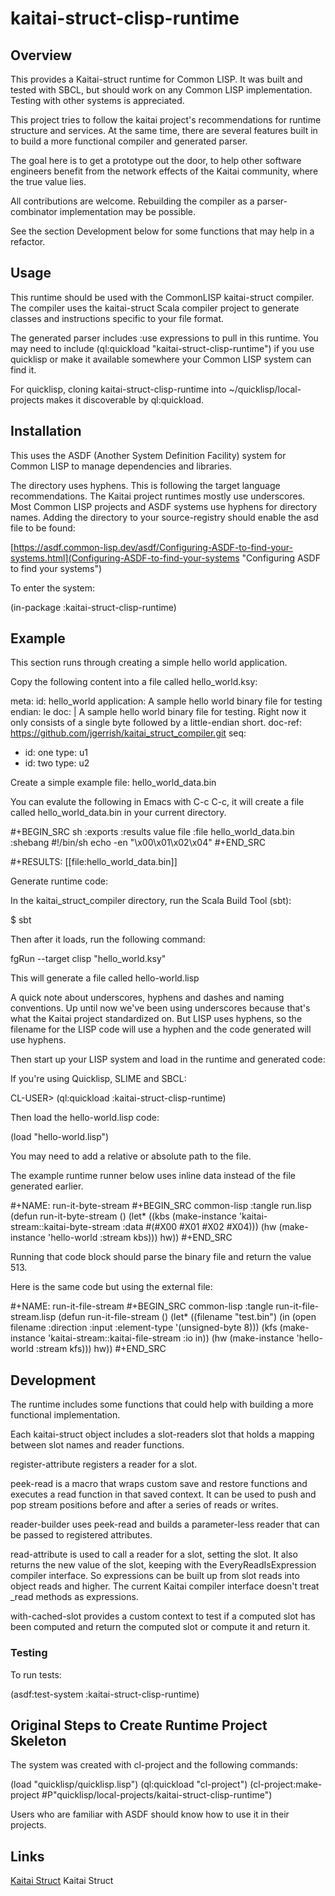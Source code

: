 # kaitai-struct-clisp-runtime

## Overview

This provides a Kaitai-struct runtime for Common LISP.  It was built
and tested with SBCL, but should work on any Common LISP
implementation.  Testing with other systems is appreciated.

This project tries to follow the kaitai project's recommendations for
runtime structure and services.  At the same time, there are several
features built in to build a more functional compiler and generated
parser.

The goal here is to get a prototype out the door, to help other
software engineers benefit from the network effects of the Kaitai
community, where the true value lies.

All contributions are welcome.  Rebuilding the compiler as a
parser-combinator implementation may be possible.

See the section Development below for some functions that may help in
a refactor.


## Usage

This runtime should be used with the CommonLISP kaitai-struct
compiler.  The compiler uses the kaitai-struct Scala compiler project
to generate classes and instructions specific to your file format.

The generated parser includes :use expressions to pull in this
runtime.  You may need to include (ql:quickload
"kaitai-struct-clisp-runtime") if you use quicklisp or make it
available somewhere your Common LISP system can find it.

For quicklisp, cloning kaitai-struct-clisp-runtime into
~/quicklisp/local-projects makes it discoverable by ql:quickload.


## Installation

This uses the ASDF (Another System Definition Facility) system for
Common LISP to manage dependencies and libraries.

The directory uses hyphens.  This is following the target language
recommendations.  The Kaitai project runtimes mostly use underscores.
Most Common LISP projects and ASDF systems use hyphens for directory
names.  Adding the directory to your source-registry should enable the
asd file to be found:

[https://asdf.common-lisp.dev/asdf/Configuring-ASDF-to-find-your-systems.html](Configuring-ASDF-to-find-your-systems "Configuring ASDF to find your systems")


To enter the system:

(in-package :kaitai-struct-clisp-runtime)


## Example

This section runs through creating a simple hello world application.

Copy the following content into a file called hello_world.ksy:


meta:
  id: hello_world
  application: A sample hello world binary file for testing
  endian: le
doc: |
  A sample hello world binary file for testing.
  Right now it only consists of a single byte followed by a little-endian short.
doc-ref: https://github.com/jgerrish/kaitai_struct_compiler.git
seq:
  - id: one
    type: u1
  - id: two
    type: u2

Create a simple example file: hello_world_data.bin

You can evalute the following in Emacs with C-c C-c, it will create a
file called hello_world_data.bin in your current directory.

#+BEGIN_SRC sh :exports :results value file :file hello_world_data.bin :shebang #!/bin/sh
  echo -en "\x00\x01\x02\x04"
#+END_SRC

#+RESULTS:
[[file:hello_world_data.bin]]


Generate runtime code:

In the kaitai_struct_compiler directory, run the Scala Build Tool (sbt):

$ sbt

Then after it loads, run the following command:

fgRun --target clisp "hello_world.ksy"

This will generate a file called hello-world.lisp

A quick note about underscores, hyphens and dashes and naming
conventions.  Up until now we've been using underscores because that's
what the Kaitai project standardized on.  But LISP uses hyphens, so
the filename for the LISP code will use a hyphen and the code
generated will use hyphens.


Then start up your LISP system and load in the runtime and generated
code:

If you're using Quicklisp, SLIME and SBCL:

CL-USER> (ql:quickload :kaitai-struct-clisp-runtime)

Then load the hello-world.lisp code:

(load "hello-world.lisp")

You may need to add a relative or absolute path to the file.

The example runtime runner below uses inline data instead of the file
generated earlier.


#+NAME: run-it-byte-stream
#+BEGIN_SRC common-lisp :tangle run.lisp
  (defun run-it-byte-stream ()
    (let* ((kbs (make-instance 'kaitai-stream::kaitai-byte-stream
			       :data #(#X00 #X01 #X02 #X04)))
	   (hw (make-instance 'hello-world :stream kbs)))
      hw))
#+END_SRC

Running that code block should parse the binary file and return the
value 513.

Here is the same code but using the external file:

#+NAME: run-it-file-stream
#+BEGIN_SRC common-lisp :tangle run-it-file-stream.lisp
  (defun run-it-file-stream ()
    (let* ((filename "test.bin")
	   (in (open filename :direction :input :element-type '(unsigned-byte 8)))
	   (kfs (make-instance 'kaitai-stream::kaitai-file-stream :io in))
	   (hw (make-instance 'hello-world :stream kfs)))
      hw))
#+END_SRC


## Development

The runtime includes some functions that could help with building a
more functional implementation.

Each kaitai-struct object includes a slot-readers slot that holds a
mapping between slot names and reader functions.

register-attribute registers a reader for a slot.

peek-read is a macro that wraps custom save and restore functions and
executes a read function in that saved context.  It can be used to
push and pop stream positions before and after a series of reads or
writes.

reader-builder uses peek-read and builds a parameter-less reader that
can be passed to registered attributes.

read-attribute is used to call a reader for a slot, setting the slot.
It also returns the new value of the slot, keeping with the
EveryReadIsExpression compiler interface.  So expressions can be built
up from slot reads into object reads and higher.  The current Kaitai
compiler interface doesn't treat _read methods as expressions.

with-cached-slot provides a custom context to test if a computed slot
has been computed and return the computed slot or compute it and
return it.


### Testing

To run tests:

(asdf:test-system :kaitai-struct-clisp-runtime)


## Original Steps to Create Runtime Project Skeleton

The system was created with cl-project and the following commands:

(load "quicklisp/quicklisp.lisp")
(ql:quickload "cl-project")
(cl-project:make-project #P"quicklisp/local-projects/kaitai-struct-clisp-runtime")

Users who are familiar with ASDF should know how to use it in their
projects.


## Links

[Kaitai Struct](https://kaitai.io/) Kaitai Struct
